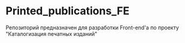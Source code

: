 # Printed_publications_FE
Репозиторий предназначен для разработки Front-end'а по проекту "Каталогизация печатных изданий"
